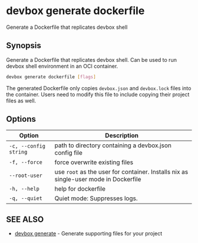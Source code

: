 # devbox generate dockerfile

Generate a Dockerfile that replicates devbox shell

## Synopsis

Generate a Dockerfile that replicates devbox shell. Can be used to run devbox shell environment in an OCI container.

```bash
devbox generate dockerfile [flags]
```

The generated Dockerfile only copies `devbox.json` and `devbox.lock` files into the container. Users need to modify this file to include copying their project files as well.

## Options

<!-- Markdown Table of Options -->
| Option | Description |
| --- | --- |
| `-c, --config string` | path to directory containing a devbox.json config file |
| `-f, --force` | force overwrite existing files |
| `--root-user` | use `root` as the user for container. Installs nix as single-user mode in Dockerfile |
| `-h, --help` | help for dockerfile |
| `-q, --quiet` | Quiet mode: Suppresses logs. |


## SEE ALSO

* [devbox generate](devbox_generate.md)	 - Generate supporting files for your project
